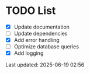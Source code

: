 # TODO List

- [x] Update documentation
- [ ] Update dependencies
- [x] Add error handling
- [ ] Optimize database queries
- [x] Add logging

Last updated: 2025-06-19 02:56
